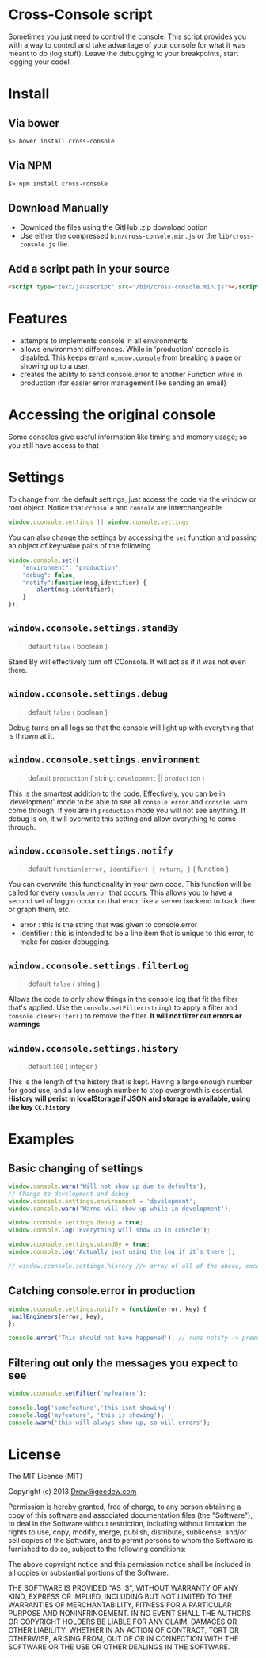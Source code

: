 # Cross-Console script
Sometimes you just need to control the console. This script provides you with a way to control and take advantage of your console for what it was meant to do (log stuff). Leave the debugging to your breakpoints, start logging your code!

# Install

## Via bower
```
$> bower install cross-console 
```

## Via NPM
```
$> npm install cross-console
```

## Download Manually

* Download the files using the GitHub .zip download option
* Use either the compressed `bin/cross-console.min.js` or the `lib/cross-console.js` file.

## Add a script path in your source
```html
<script type="text/javascript" src="/bin/cross-console.min.js"></script>
```

# Features
 - attempts to implements console in all environments
 - allows environment differences. While in 'production' console is disabled. This keeps errant `window.console` from breaking a page or showing up to a user.
 - creates the ability to send console.error to another Function while in production (for easier error management like sending an email)

# Accessing the original console
Some consoles give useful information like timing and memory usage; so you still have access to that

# Settings
To change from the default settings, just access the code via the window or root object. Notice that `cconsole` and `console` are interchangeable
```js
window.cconsole.settings || window.console.settings
```

You can also change the settings by accessing the `set` function and passing an object of key:value pairs of the following.
```js
window.console.set({
	"environment": "production",
	"debug": false,
	"notify":function(msg,identifier) {
		alert(msg,identifier);
	}
});
```

## `window.cconsole.settings.standBy`
>default `false` ( boolean )

Stand By will effectively turn off CConsole. It will act as if it was not even there.

## `window.cconsole.settings.debug`
>default `false` ( boolean )

Debug turns on all logs so that the console will light up with everything that is thrown at it.

## `window.cconsole.settings.environment`
>default `production` ( string: `development` || `production` )

This is the smartest addition to the code. Effectively, you can be in 'development' mode to be able to see all `console.error` and `console.warn` come through. If you are in `production` mode you will not see anything. If debug is on, it will overwrite this setting and allow everything to come through.

## `window.cconsole.settings.notify`
>default `function(error, identifier) { return; }` ( function )


You can overwrite this functionality in your own code. This function will be called for every `console.error` that occurs. This allows you to have a second set of loggin occur on that error, like a server backend to track them or graph them, etc.

 - error : this is the string that was given to console.error
 - identifier : this is intended to be a line item that is unique to this error, to make for easier debugging.

## `window.cconsole.settings.filterLog`
>default `false` ( string )

Allows the code to only show things in the console log that fit the filter that's applied. Use the `console.setFilter(string)` to apply a filter and `console.clearFilter()` to remove the filter.  __It will not filter out errors or warnings__

## `window.cconsole.settings.history`
>default `100` ( integer )

This is the length of the history that is kept. Having a large enough number for good use, and a low enough number to stop overgrowth is essential. __History will perist in localStorage if JSON and storage is available, using the key `CC.history`__

# Examples

## Basic changing of settings
```js
window.console.warn('Will not show up due to defaults');
// Change to development and debug
window.cconsole.settings.environment = 'development';
window.console.warn('Warns will show up while in development');

window.cconsole.settings.debug = true;
window.console.log('Everything will show up in console');

window.cconsole.settings.standBy = true;
window.console.log('Actually just using the log if it`s there');

// window.cconsole.settings.history //> array of all of the above, except the last console log because standBy was turned on
```

## Catching console.error in production
```js
window.cconsole.settings.notify = function(error, key) {
 mailEngineers(error, key);
};

console.error('This should not have happened'); // runs notify -> presumably sends emails to engineers
```

## Filtering out only the messages you expect to see
```js
window.cconsole.setFilter('myfeature');

console.log('somefeature','this isnt showing');
console.log('myfeature', 'this is showing');
console.warn('this will always show up, so will errors');
```

# License
The MIT License (MIT)

Copyright (c) 2013 Drew@geedew.com 

Permission is hereby granted, free of charge, to any person obtaining a copy of
this software and associated documentation files (the "Software"), to deal in
the Software without restriction, including without limitation the rights to
use, copy, modify, merge, publish, distribute, sublicense, and/or sell copies of
the Software, and to permit persons to whom the Software is furnished to do so,
subject to the following conditions:

The above copyright notice and this permission notice shall be included in all
copies or substantial portions of the Software.

THE SOFTWARE IS PROVIDED "AS IS", WITHOUT WARRANTY OF ANY KIND, EXPRESS OR
IMPLIED, INCLUDING BUT NOT LIMITED TO THE WARRANTIES OF MERCHANTABILITY, FITNESS
FOR A PARTICULAR PURPOSE AND NONINFRINGEMENT. IN NO EVENT SHALL THE AUTHORS OR
COPYRIGHT HOLDERS BE LIABLE FOR ANY CLAIM, DAMAGES OR OTHER LIABILITY, WHETHER
IN AN ACTION OF CONTRACT, TORT OR OTHERWISE, ARISING FROM, OUT OF OR IN
CONNECTION WITH THE SOFTWARE OR THE USE OR OTHER DEALINGS IN THE SOFTWARE.
